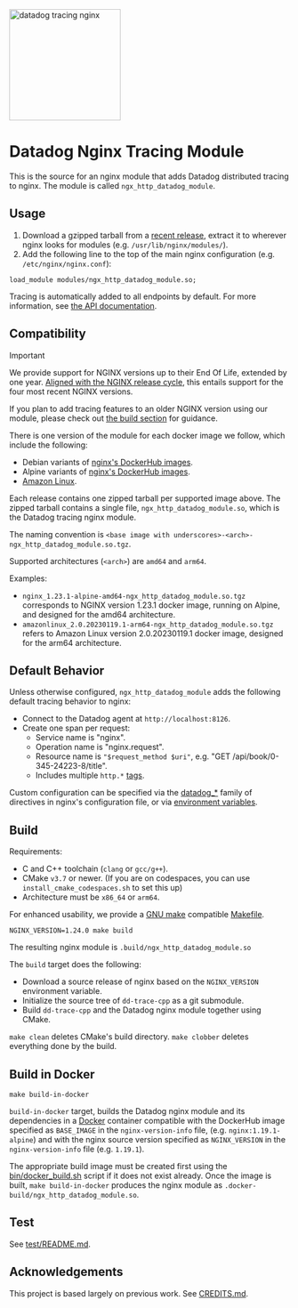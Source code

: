 <img alt="datadog tracing nginx" src="mascot.svg" height="200"/>

Datadog Nginx Tracing Module
============================
This is the source for an nginx module that adds Datadog distributed tracing to
nginx. The module is called `ngx_http_datadog_module`.

Usage
-----
1. Download a gzipped tarball from a [recent release][12], extract it to wherever nginx
looks for modules (e.g. `/usr/lib/nginx/modules/`).
2. Add the following line to the top of the main nginx configuration (e.g.  `/etc/nginx/nginx.conf`):

```nginx
load_module modules/ngx_http_datadog_module.so;
```
Tracing is automatically added to all endpoints by default.  For more
information, see [the API documentation](doc/API.md).

Compatibility
-------------
> [!IMPORTANT]
> We provide support for NGINX versions up to their End Of Life, extended by one year. 
> [Aligned with the NGINX release cycle][11], this entails support for the four most recent NGINX versions.
>
> If you plan to add tracing features to an older NGINX version using our module, please check out [the build section](#build) for guidance.

There is one version of the module for each docker image we follow, which
include the following:

- Debian variants of [nginx's DockerHub images][3].
- Alpine variants of [nginx's DockerHub images][3].
- [Amazon Linux][10].

Each release contains one zipped tarball per supported image above.
The zipped tarball contains a single file, `ngx_http_datadog_module.so`, which is the Datadog tracing nginx module.

The naming convention is `<base image with underscores>-<arch>-ngx_http_datadog_module.so.tgz`.

Supported architectures (`<arch>`) are `amd64` and `arm64`.

Examples:
- `nginx_1.23.1-alpine-amd64-ngx_http_datadog_module.so.tgz` corresponds to NGINX version 1.23.1 docker image, running on Alpine, and designed for the amd64 architecture.
- `amazonlinux_2.0.20230119.1-arm64-ngx_http_datadog_module.so.tgz` refers to Amazon Linux version 2.0.20230119.1 docker image, designed for the arm64 architecture.


Default Behavior
----------------
Unless otherwise configured, `ngx_http_datadog_module` adds the following
default tracing behavior to nginx:
- Connect to the Datadog agent at `http://localhost:8126`.
- Create one span per request:
    - Service name is "nginx".
    - Operation name is "nginx.request".
    - Resource name is `"$request_method $uri"`, e.g. "GET /api/book/0-345-24223-8/title".
    - Includes multiple `http.*` [tags][8].

Custom configuration can be specified via the [datadog_*](doc/API.md)
family of directives in nginx's configuration file, or via [environment variables][9].

Build
-----
Requirements:
- C and C++ toolchain (`clang` or `gcc/g++`).
- CMake `v3.7` or newer. (If you are on codespaces, you can use `install_cmake_codespaces.sh` to set this up)
- Architecture must be `x86_64` or `arm64`.

For enhanced usability, we provide a [GNU make][1] compatible [Makefile](Makefile).

```shell
NGINX_VERSION=1.24.0 make build
```

The resulting nginx module is `.build/ngx_http_datadog_module.so`

The `build` target does the following:

- Download a source release of nginx based on the `NGINX_VERSION` environment variable.
- Initialize the source tree of `dd-trace-cpp` as a git submodule.
- Build `dd-trace-cpp` and the Datadog nginx module together using
  CMake.

`make clean` deletes CMake's build directory. `make clobber` deletes
everything done by the build.

Build in Docker
---------------
```shell
make build-in-docker
```

`build-in-docker` target, builds the Datadog nginx module and its
dependencies in a [Docker][2] container compatible with the DockerHub image
specified as `BASE_IMAGE` in the `nginx-version-info` file, (e.g.
`nginx:1.19.1-alpine`) and with the nginx source version specified as
`NGINX_VERSION` in the `nginx-version-info` file (e.g. `1.19.1`).

The appropriate build image must be created first using the
[bin/docker_build.sh](bin/docker_build.sh) script if it does not exist already.
Once the image is built, `make build-in-docker` produces the nginx module as
`.docker-build/ngx_http_datadog_module.so`.

Test
----
See [test/README.md](test/README.md).

Acknowledgements
----------------
This project is based largely on previous work.  See [CREDITS.md](CREDITS.md).

[1]: https://www.gnu.org/software/make/
[2]: https://www.docker.com/
[3]: https://hub.docker.com/_/nginx?tab=tags
[4]: https://cmake.org/
[5]: https://hub.docker.com/layers/nginx/library/nginx/1.19.1-alpine/images/sha256-966f134cf5ddeb12a56ede0f40fff754c0c0a749182295125f01a83957391d84
[6]: https://www.gnu.org/software/libc/
[7]: https://www.musl-libc.org/
[8]: https://github.com/DataDog/nginx-datadog/blob/535a291ce96d8ca80cb12b22febac1e138e45847/src/tracing_library.cpp#L187-L203
[9]: https://github.com/DataDog/dd-trace-cpp/blob/main/src/datadog/environment.h
[10]: https://hub.docker.com/_/amazonlinux
[11]: https://www.nginx.com/blog/nginx-1-18-1-19-released/
[12]: https://github.com/DataDog/nginx-datadog/releases
